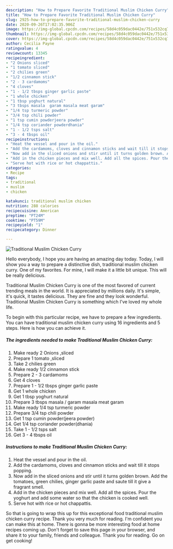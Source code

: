 ```yaml
---
description: "How to Prepare Favorite Traditional Muslim Chicken Curry"
title: "How to Prepare Favorite Traditional Muslim Chicken Curry"
slug: 2925-how-to-prepare-favorite-traditional-muslim-chicken-curry
date: 2020-09-26T17:02:35.906Z
image: https://img-global.cpcdn.com/recipes/58d4c059dac0442e/751x532cq70/traditional-muslim-chicken-curry-recipe-main-photo.jpg
thumbnail: https://img-global.cpcdn.com/recipes/58d4c059dac0442e/751x532cq70/traditional-muslim-chicken-curry-recipe-main-photo.jpg
cover: https://img-global.cpcdn.com/recipes/58d4c059dac0442e/751x532cq70/traditional-muslim-chicken-curry-recipe-main-photo.jpg
author: Cecilia Payne
ratingvalue: 4
reviewcount: 13345
recipeingredient:
- "2 Onions sliced"
- "1 tomato sliced"
- "2 chilies green"
- "1/2 cinnamon stick"
- "2 - 3 cardamoms"
- "4 cloves"
- "1 - 1/2 tbsps ginger garlic paste"
- "1 whole chicken"
- "1 tbsp yoghurt natural"
- "3 tbsps masala  garam masala meat garam"
- "1/4 tsp turmeric powder"
- "3/4 tsp chili powder"
- "1 tsp cumin powderjeera powder"
- "1/4 tsp coriander powderdhania"
- "1 - 1/2 tsps salt"
- "3 - 4 tbsps oil"
recipeinstructions:
- "Heat the vessel and pour in the oil."
- "Add the cardamoms, cloves and cinnamon sticks and wait till it stops popping."
- "Now add in the sliced onions and stir until it turns golden brown. Add the tomatoes, green chilies, ginger garlic paste and saute till it give a fragrant smell."
- "Add in the chicken pieces and mix well. Add all the spices. Pour the yoghurt and add some water so that the chicken is cooked well."
- "Serve hot with rice or hot chappattis."
categories:
- Recipe
tags:
- traditional
- muslim
- chicken

katakunci: traditional muslim chicken 
nutrition: 288 calories
recipecuisine: American
preptime: "PT24M"
cooktime: "PT59M"
recipeyield: "1"
recipecategory: Dinner

---
```



![Traditional Muslim Chicken Curry](https://img-global.cpcdn.com/recipes/58d4c059dac0442e/751x532cq70/traditional-muslim-chicken-curry-recipe-main-photo.jpg)

Hello everybody, I hope you are having an amazing day today. Today, I will show you a way to prepare a distinctive dish, traditional muslim chicken curry. One of my favorites. For mine, I will make it a little bit unique. This will be really delicious.



Traditional Muslim Chicken Curry is one of the most favored of current trending meals in the world. It is appreciated by millions daily. It's simple, it's quick, it tastes delicious. They are fine and they look wonderful. Traditional Muslim Chicken Curry is something which I've loved my whole life.


To begin with this particular recipe, we have to prepare a few ingredients. You can have traditional muslim chicken curry using 16 ingredients and 5 steps. Here is how you can achieve it.

<!--inarticleads1-->

##### The ingredients needed to make Traditional Muslim Chicken Curry:

1. Make ready 2 Onions ,sliced
1. Prepare 1 tomato ,sliced
1. Take 2 chilies green
1. Make ready 1/2 cinnamon stick
1. Prepare 2 - 3 cardamoms
1. Get 4 cloves
1. Prepare 1 - 1/2 tbsps ginger garlic paste
1. Get 1 whole chicken
1. Get 1 tbsp yoghurt natural
1. Prepare 3 tbsps masala / garam masala meat garam
1. Make ready 1/4 tsp turmeric powder
1. Prepare 3/4 tsp chili powder
1. Get 1 tsp cumin powder(jeera powder)
1. Get 1/4 tsp coriander powder(dhania)
1. Take 1 - 1/2 tsps salt
1. Get 3 - 4 tbsps oil




<!--inarticleads2-->

##### Instructions to make Traditional Muslim Chicken Curry:

1. Heat the vessel and pour in the oil.
1. Add the cardamoms, cloves and cinnamon sticks and wait till it stops popping.
1. Now add in the sliced onions and stir until it turns golden brown. Add the tomatoes, green chilies, ginger garlic paste and saute till it give a fragrant smell.
1. Add in the chicken pieces and mix well. Add all the spices. Pour the yoghurt and add some water so that the chicken is cooked well.
1. Serve hot with rice or hot chappattis.




So that is going to wrap this up for this exceptional food traditional muslim chicken curry recipe. Thank you very much for reading. I'm confident you can make this at home. There is gonna be more interesting food at home recipes coming up. Don't forget to save this page in your browser, and share it to your family, friends and colleague. Thank you for reading. Go on get cooking!

